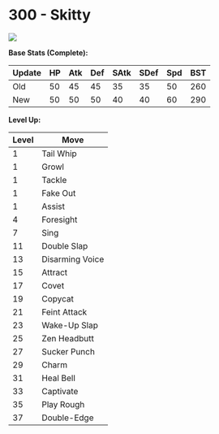 # 300 - Skitty
![][300]

**Base Stats (Complete):**

Update | HP | Atk | Def | SAtk | SDef | Spd | BST
---    | ---| --- | --- | ---  | ---  | --- | ---
Old    | 50 |  45 |  45 |  35  |  35  |  50  |  260
New    | 50 |  50 |  50 |  40  |  40  |  60  |  290

**Level Up:**

Level | Move
---   | ---
  1   | Tail Whip
  1   | Growl
  1   | Tackle
  1   | Fake Out
  1   | Assist
  4   | Foresight
  7   | Sing
 11   | Double Slap
 13   | Disarming Voice
 15   | Attract
 17   | Covet
 19   | Copycat
 21   | Feint Attack
 23   | Wake-Up Slap
 25   | Zen Headbutt
 27   | Sucker Punch
 29   | Charm
 31   | Heal Bell
 33   | Captivate
 35   | Play Rough
 37   | Double-Edge



[300]: /img/pokemon/300.png
